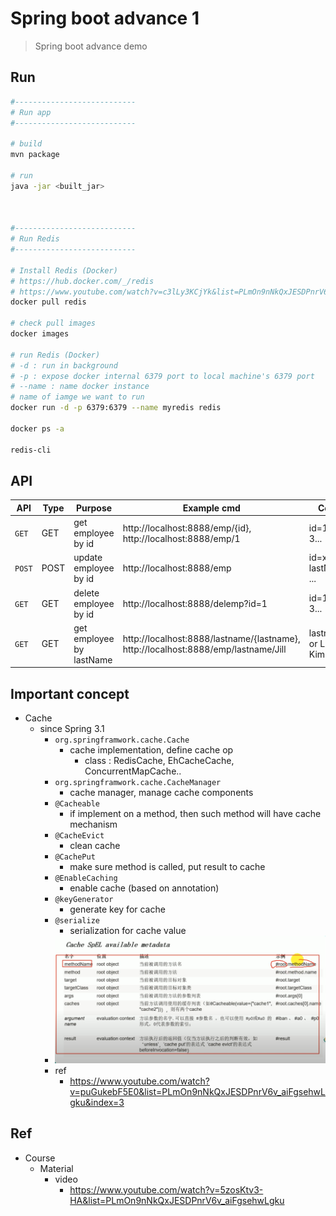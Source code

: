 # Spring boot advance 1
> Spring boot advance demo


## Run
```bash
#---------------------------
# Run app
#---------------------------

# build
mvn package

# run
java -jar <built_jar>



#---------------------------
# Run Redis
#---------------------------

# Install Redis (Docker)
# https://hub.docker.com/_/redis
# https://www.youtube.com/watch?v=c3lLy3KCjYk&list=PLmOn9nNkQxJESDPnrV6v_aiFgsehwLgku&index=10
docker pull redis

# check pull images
docker images

# run Redis (Docker)
# -d : run in background
# -p : expose docker internal 6379 port to local machine's 6379 port 
# --name : name docker instance
# name of iamge we want to run
docker run -d -p 6379:6379 --name myredis redis

docker ps -a

redis-cli
```

## API

| API | Type | Purpose | Example cmd | Comment|
| ----- | -------- | ---- | ----- | ---- |
| `GET` | GET | get employee by id | http://localhost:8888/emp/{id}, http://localhost:8888/emp/1|id=1 or 2 or 3...|
| `POST` | POST | update employee by id | http://localhost:8888/emp |id=xxx, lastName=yyy ...|
| `GET` | GET | delete employee by id | http://localhost:8888/delemp?id=1 |id=1 or 2 or 3...|
| `GET` | GET | get employee by lastName | http://localhost:8888/lastname/{lastname}, http://localhost:8888/emp/lastname/Jill |lastname=Bob or Lily or Kim...|

## Important concept

- Cache
	- since Spring 3.1
		- `org.springframwork.cache.Cache`
			- cache implementation, define cache op
				- class : RedisCache, EhCacheCache, ConcurrentMapCache..
		- `org.springframwork.cache.CacheManager`
			- cache manager, manage cache components
		- `@Cacheable`
			- if implement on a method, then such method will have cache mechanism
		- `@CacheEvict`
			- clean cache
		- `@CachePut`
			- make sure method is called, put result to cache
		- `@EnableCaching`
			- enable cache (based on annotation)
		- `@keyGenerator`
			- generate key for cache
		- `@serialize`
			- serialization for cache value
		- <img src ="https://github.com/yennanliu/SpringPlayground/blob/main/springBootAdvance1/doc/pic/cache1.png">
		- ref
			- https://www.youtube.com/watch?v=puGukebF5E0&list=PLmOn9nNkQxJESDPnrV6v_aiFgsehwLgku&index=3

## Ref
- Course
	- Material
		- video
			- https://www.youtube.com/watch?v=5zosKtv3-HA&list=PLmOn9nNkQxJESDPnrV6v_aiFgsehwLgku
